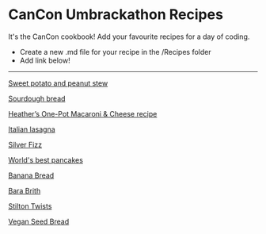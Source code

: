 # CanCon Umbrackathon Recipes

It's the CanCon cookbook! Add your favourite recipes for a day of coding.

* Create a new .md file for your recipe in the /Recipes folder
* Add link below!

---------

[Sweet potato and peanut stew](SweetPotatoPeanutStew.md)

[Sourdough bread](sourdough.md)

[Heather’s One-Pot Macaroni & Cheese recipe](HeathersOnePotMacaroniCheese.md)

[Italian lasagna](Guiseppes-lasagna.md)

[Silver Fizz](SilverFizz.md)

[World's best pancakes](World's%20best%20pancakes.md)

[Banana Bread](Banana-Bread.md)

[Bara Brith](Barabrith.md)

[Stilton Twists](StiltonTwists.md)

[Vegan Seed Bread](vegan-seed-bread.md)
